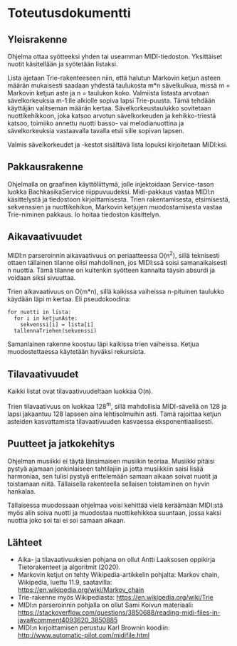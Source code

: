 # Toteutusdokumentti


## Yleisrakenne
Ohjelma ottaa syötteeksi yhden tai useamman MIDI-tiedoston. Yksittäiset nuotit käsitellään ja syötetään listaksi.

Lista ajetaan Trie-rakenteeseen niin, että halutun Markovin ketjun asteen määrän mukaisesti saadaan yhdestä taulukosta m\*n sävelkulkua, missä m = Markovin ketjun aste ja n = taulukon koko. Valmiista listasta arvotaan sävelkorkeuksia m-1:lle alkiolle sopiva lapsi Trie-puusta. Tämä tehdään käyttäjän valitseman määrän kertaa. Sävelkorkeustaulukko sovitetaan nuottikehikkoon, joka katsoo arvotun sävelkorkeuden ja kehikko-triestä katsoo, toimiiko annettu nuotti basso- vai melodianuottina ja sävelkorkeuksia vastaavalla tavalla etsii sille sopivan lapsen.

Valmis sävelkorkeudet ja -kestot sisältävä lista lopuksi kirjoitetaan MIDI:ksi.

## Pakkausrakenne
Ohjelmalla on graafinen käyttöliittymä, jolle injektoidaan Service-tason luokka BachkasikaService riippuvuudeksi. Midi-pakkaus vastaa MIDI:n käsittelystä ja tiedostoon kirjoittamisesta. Trien rakentamisesta, etsimisestä, sekvenssien ja nuottikehikon, Markovin ketjujen muodostamisesta vastaa Trie-niminen pakkaus. Io hoitaa tiedoston käsittelyn.

## Aikavaativuudet
MIDI:n parseroinnin aikavaativuus on periaatteessa O(n<sup>2</sup>), sillä teknisesti ottaen tällainen tilanne olisi mahdollinen, jos MIDI:ssä soisi samanaikaisesti n nuottia. Tämä tilanne on kuitenkin syötteen kannalta täysin absurdi ja voidaan siksi sivuuttaa.

Trien aikavaativuus on O(m\*n), sillä kaikissa vaiheissa n-pituinen taulukko käydään läpi m kertaa. Eli pseudokoodina:
```
for nuotti in lista:
  for i in ketjunAste:
    sekvenssi[i] = lista[i]
  tallennaTriehen(sekvenssi)
```

Samanlainen rakenne koostuu läpi kaikissa trien vaiheissa. Ketjua muodostettaessa käytetään hyväksi rekursiota.

## Tilavaativuudet
Kaikki listat ovat tilavaativuudeltaan luokkaa O(n).

Trien tilavaativuus on luokkaa 128<sup>m</sup>, sillä mahdollisia MIDI-säveliä on 128 ja lapsi jakaantuu 128 lapseen aina lehtisolmuihin asti. Tämä rajoittaa ketjun asteiden kasvattamista tilavaativuuden kasvaessa eksponentiaalisesti.

## Puutteet ja jatkokehitys
Ohjelman musiikki ei täytä länsimaisen musiikin teoriaa. Musiikki pitäisi pystyä ajamaan jonkinlaiseen tahtilajiin ja jotta musiikkiin saisi lisää harmoniaa, sen tulisi pystyä erittelemään samaan aikaan soivat nuotit ja toistamaan niitä. Tällaisella rakenteella sellaisen toistaminen on hyvin hankalaa.

Tällaisessa muodossaan ohjelmaa voisi kehittää vielä keräämään MIDI:stä myös alin soiva nuotti ja muodostaa nuottikehikkoa suuntaan, jossa kaksi nuottia joko soi tai ei soi samaan aikaan.

## Lähteet
* Aika- ja tilavaativuuksien pohjana on ollut Antti Laaksosen oppikirja Tietorakenteet ja algoritmit (2020).
* Markovin ketjut on tehty Wikipedia-artikkelin pohjalta: Markov chain, Wikipedia, luettu 11.9, saatavilla: https://en.wikipedia.org/wiki/Markov_chain
* Trie-rakenne myös Wikipediasta: https://en.wikipedia.org/wiki/Trie
* MIDI:n parseroinnin pohjalla on ollut Sami Koivun materiaali: https://stackoverflow.com/questions/3850688/reading-midi-files-in-java#comment4093620_3850885
* MIDI:n kirjoittamisen perustuu Karl Brownin koodiin: http://www.automatic-pilot.com/midifile.html
